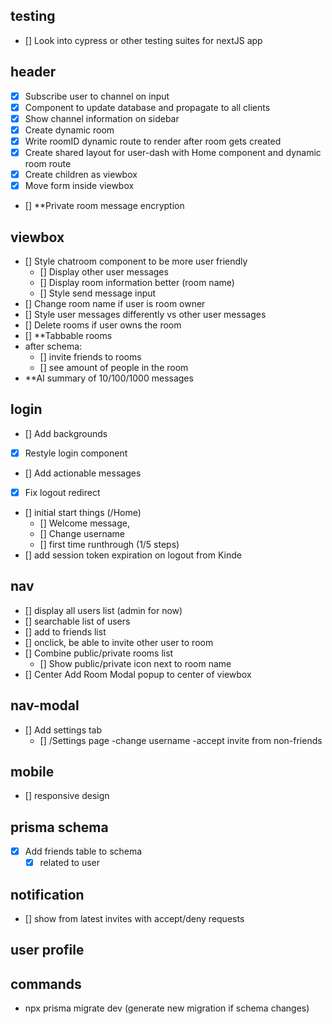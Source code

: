 ## testing
- [] Look into cypress or other testing suites for nextJS app

## header
- [x] Subscribe user to channel on input
- [x] Component to update database and propagate to all clients
- [x] Show channel information on sidebar
- [x] Create dynamic room
- [x] Write roomID dynamic route to render after room gets created
- [x] Create shared layout for user-dash with Home component and dynamic room route
- [x] Create children as viewbox
- [x] Move form inside viewbox 
- [] **Private room message encryption

## viewbox
- [] Style chatroom component to be more user friendly
  - [] Display other user messages
  - [] Display room information better (room name)
  - [] Style send message input
- [] Change room name if user is room owner
- [] Style user messages differently vs other user messages
- [] Delete rooms if user owns the room
- [] **Tabbable rooms
- after schema:
  - [] invite friends to rooms
  - [] see amount of people in the room
- **AI summary of 10/100/1000 messages 

## login
- [] Add backgrounds
- [x] Restyle login component
- [] Add actionable messages
- [x] Fix logout redirect
- [] initial start things (/Home)
  - [] Welcome message, 
  - [] Change username
  - [] first time runthrough (1/5 steps)
- [] add session token expiration on logout from Kinde 

## nav 
 - [] display all users list (admin for now)
  - [] searchable list of users
  - [] add to friends list
  - [] onclick, be able to invite other user to room
- [] Combine public/private rooms list
  - [] Show public/private icon next to room name
- [] Center Add Room Modal popup to center of viewbox
     
## nav-modal
  - [] Add settings tab
    - [] /Settings page 
      -change username
      -accept invite from non-friends

## mobile
- [] responsive design

## prisma schema
- [x] Add friends table to schema
  - [x] related to user

## notification
- [] show from latest invites with accept/deny requests

## user profile

## commands
- npx prisma migrate dev (generate new migration if schema changes)